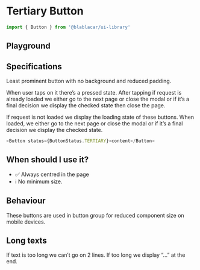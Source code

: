 # Tertiary Button

```js
import { Button } from '@blablacar/ui-library'
```

## Playground

<!-- STORY -->

## Specifications

Least prominent button with no background and reduced padding.

When user taps on it there’s a pressed state.
After tapping if request is already loaded we either go to the next page or close the modal or if it’s a final decision we display the checked state then close the page.

If request is not loaded we display the loading state of these buttons.
When loaded, we either go to the next page or close the modal or if it’s a final decision we display the checked state.

```js
<Button status={ButtonStatus.TERTIARY}>content</Button>
```

## When should I use it?

- ✅ Always centred in the page
- ℹ️ No minimum size.

## Behaviour

These buttons are used in button group for reduced component size on mobile devices.

## Long texts

If text is too long we can’t go on 2 lines. If too long we display “…” at the end.
